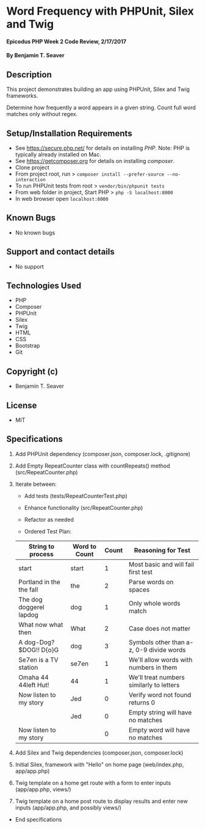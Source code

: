 # Word Frequency with PHPUnit, Silex and Twig

#### Epicodus PHP Week 2 Code Review, 2/17/2017

#### By Benjamin T. Seaver

## Description

This project demonstrates building an app using PHPUnit, Silex and Twig frameworks.

Determine how frequently a word appears in a given string. Count full word matches only without regex.

## Setup/Installation Requirements
* See https://secure.php.net/ for details on installing _PHP_.  Note: PHP is typically already installed on Mac.
* See https://getcomposer.org for details on installing _composer_.
* Clone project
* From project root, run > `composer install --prefer-source --no-interaction`
* To run PHPUnit tests from root > `vendor/bin/phpunit tests`
* From web folder in project, Start PHP > `php -S localhost:8000`
* In web browser open `localhost:8000`

## Known Bugs
* No known bugs

## Support and contact details
* No support

## Technologies Used
* PHP
* Composer
* PHPUnit
* Silex
* Twig
* HTML
* CSS
* Bootstrap
* Git

## Copyright (c)
* Benjamin T. Seaver

## License
* MIT

## Specifications
1. Add PHPUnit dependency (composer.json, composer.lock, .gitignore)

2. Add Empty RepeatCounter class with countRepeats() method (src/RepeatCounter.php)

3. Iterate between:
   * Add tests (tests/RepeatCounterTest.php)
   * Enhance functionality (src/RepeatCounter.php)
   * Refactor as needed

   * Ordered Test Plan:

   | String to process        | Word to Count | Count | Reasoning for Test                         |
   |--------------------------|---------------|-------|--------------------------------------------|
   | start                    | start         | 1     | Most basic and will fail first test        |
   | Portland in the the fall | the           | 2     | Parse words on spaces                      |
   | The dog doggerel lapdog  | dog           | 1     | Only whole words match                     |
   | What now what then       | What          | 2     | Case does not matter                       |
   | A dog-Dog? $DOG!! D{o}G  | dog           | 3     | Symbols other than a-z, 0-9 divide words   |
   | Se7en is a TV station    | se7en         | 1     | We'll allow words with numbers in them     |
   | Omaha 44 44left Hut!     | 44            | 1     | We'll treat numbers similarly to letters   |
   | Now listen to my story   | Jed           | 0     | Verify word not found returns 0            |
   |                          | Jed           | 0     | Empty string will have no matches          |
   | Now listen to my story   |               | 0     | Empty word will have no matches            |

4. Add Silex and Twig dependencies (composer.json, composer.lock)

5. Initial Silex, framework with "Hello" on home page (web/index.php, app/app.php)

6. Twig template on a home get route with a form to enter inputs (app/app.php, views/)

7. Twig template on a home post route to display results and enter new inputs (app/app.php, and possibly views/)

* End specifications
